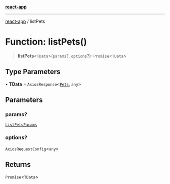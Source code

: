 [**react-app**](../README.md)

---

[react-app](../README.md) / listPets

# Function: listPets()

> **listPets**\<`TData`\>(`params`?, `options`?): `Promise`\<`TData`\>

## Type Parameters

• **TData** = `AxiosResponse`\<[`Pets`](../type-aliases/Pets.md), `any`\>

## Parameters

### params?

[`ListPetsParams`](../type-aliases/ListPetsParams.md)

### options?

`AxiosRequestConfig`\<`any`\>

## Returns

`Promise`\<`TData`\>

